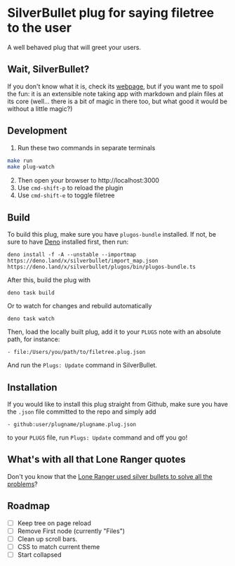 # SilverBullet plug for saying filetree to the user

A well behaved plug that will greet your users.

## Wait, SilverBullet?

If you don't know what it is, check its [webpage](https://silverbullet.md), but if
you want me to spoil the fun: it is an extensible note taking app with markdown and plain files at its core
(well... there is a bit of magic in there too, but what good it would be without a little magic?)

## Development

1. Run these two commands in separate terminals

```bash
make run
make plug-watch
```

2. Then open your browser to http://localhost:3000
3. Use `cmd-shift-p` to reload the plugin
4. Use `cmd-shift-e` to toggle filetree

## Build

To build this plug, make sure you have `plugos-bundle` installed. If not, be sure to have [Deno](https:pwd//deno.land) installed first, then run:

```shell
deno install -f -A --unstable --importmap https://deno.land/x/silverbullet/import_map.json https://deno.land/x/silverbullet/plugos/bin/plugos-bundle.ts
```

After this, build the plug with

```shell
deno task build
```

Or to watch for changes and rebuild automatically

```shell
deno task watch
```

Then, load the locally built plug, add it to your `PLUGS` note with an absolute path, for instance:

```
- file:/Users/you/path/to/filetree.plug.json
```

And run the `Plugs: Update` command in SilverBullet.

## Installation

If you would like to install this plug straight from Github, make sure you have the `.json` file committed to the repo and simply add

```
- github:user/plugname/plugname.plug.json
```

to your `PLUGS` file, run `Plugs: Update` command and off you go!

## What's with all that Lone Ranger quotes

Don't you know that the [Lone Ranger used silver bullets to solve all the problems](https://en.wikipedia.org/wiki/Silver_bullet#Lone_Ranger)?

## Roadmap

- [ ] Keep tree on page reload
- [ ] Remove First node (currently "Files")
- [ ] Clean up scroll bars.
- [ ] CSS to match current theme
- [ ] Start collapsed
